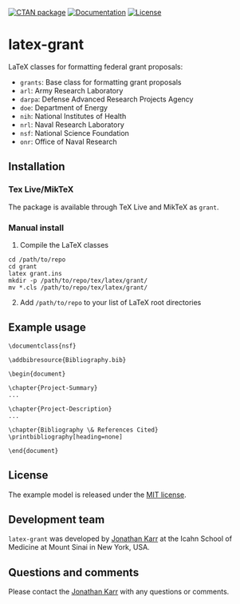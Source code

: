 [![CTAN package](https://img.shields.io/badge/ctan-latest-orange.svg)](https://www.ctan.org/pkg/grant)
[![Documentation](https://readthedocs.org/projects/gdoc-down/badge/?version=latest)](https://github.com/KarrLab/latex-grant)
[![License](https://img.shields.io/github/license/KarrLab/latex-grant.svg)](LICENSE)

# latex-grant

LaTeX classes for formatting federal grant proposals:
* `grants`: Base class for formatting grant proposals
* `arl`: Army Research Laboratory
* `darpa`: Defense Advanced Research Projects Agency
* `doe`: Department of Energy
* `nih`: National Institutes of Health
* `nrl`: Naval Research Laboratory
* `nsf`: National Science Foundation
* `onr`: Office of Naval Research

## Installation

### Tex Live/MikTeX
The package is available through TeX Live and MikTeX as `grant`.

### Manual install

1. Compile the LaTeX classes

  ```
  cd /path/to/repo
  cd grant
  latex grant.ins
  mkdir -p /path/to/repo/tex/latex/grant/
  mv *.cls /path/to/repo/tex/latex/grant/
  ```
2. Add `/path/to/repo` to your list of LaTeX root directories

## Example usage
```
\documentclass{nsf}

\addbibresource{Bibliography.bib}

\begin{document}

\chapter{Project-Summary}
...

\chapter{Project-Description}
...

\chapter{Bibliography \& References Cited}
\printbibliography[heading=none]

\end{document}
```

## License
The example model is released under the [MIT license](LICENSE).

## Development team
`latex-grant` was developed by [Jonathan Karr](http://www.karrlab.org) at the Icahn School of Medicine at Mount Sinai in New York, USA.

## Questions and comments
Please contact the [Jonathan Karr](http://www.karrlab.org) with any questions or comments.
